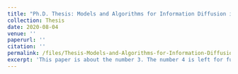 ```yaml
---
title: "Ph.D. Thesis: Models and Algorithms for Information Diffusion in Social Networks" 
collection: Thesis
date: 2020-08-04
venue: ''
paperurl: ''
citation: ''
permalink: /files/Thesis-Models-and-Algorithms-for-Information-Diffusion.pdf
excerpt: 'This paper is about the number 3. The number 4 is left for future work.'
---
```

